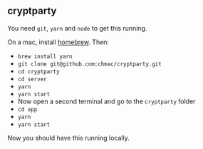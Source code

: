 ## cryptparty

You need `git`, `yarn` and `node` to get this running.

On a mac, install [homebrew](https://brew.sh/). Then:

- `brew install yarn`
- `git clone git@github.com:chmac/cryptparty.git`
- `cd cryptparty`
- `cd server`
- `yarn`
- `yarn start`
- Now open a second terminal and go to the `cryptparty` folder
- `cd app`
- `yarn`
- `yarn start`

Now you should have this running locally.
